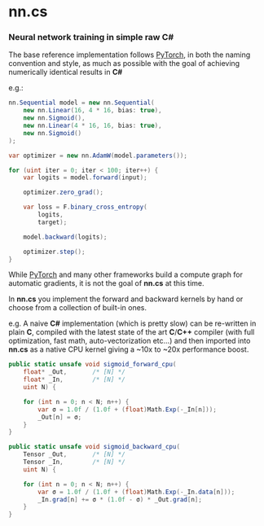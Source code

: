 # nn.cs

### Neural network training in simple raw C#

The base reference implementation follows [PyTorch](https://github.com/pytorch/pytorch), in both the naming convention and style, as much as possible with the goal of achieving numerically identical results in **C#**

e.g.:

```csharp
nn.Sequential model = new nn.Sequential(
    new nn.Linear(16, 4 * 16, bias: true),
    new nn.Sigmoid(),
    new nn.Linear(4 * 16, 16, bias: true),
    new nn.Sigmoid()
);

var optimizer = new nn.AdamW(model.parameters());

for (uint iter = 0; iter < 100; iter++) {
    var logits = model.forward(input);

    optimizer.zero_grad();

    var loss = F.binary_cross_entropy(
        logits,
        target);

    model.backward(logits);

    optimizer.step();
}
```

While [PyTorch](https://github.com/pytorch/pytorch) and many other frameworks build a compute graph for automatic gradients, it is not the goal of **nn.cs** at this time.


In **nn.cs** you implement the forward and backward kernels by hand or choose from a collection of built-in ones.

e.g. A naive **C#** implementation (which is pretty slow) can be re-written in plain **C**, compiled with the latest state of the art **C**/**C++** compiler (with full optimization, fast math, auto-vectorization etc...) and then imported into **nn.cs** as a native CPU kernel giving a ~10x to ~20x performance boost.

```csharp
public static unsafe void sigmoid_forward_cpu(
    float* _Out,       /* [N] */
    float* _In,        /* [N] */
    uint N) {

    for (int n = 0; n < N; n++) {
        var σ = 1.0f / (1.0f + (float)Math.Exp(-_In[n]));
        _Out[n] = σ;
    }
}

public static unsafe void sigmoid_backward_cpu(
    Tensor _Out,       /* [N] */
    Tensor _In,        /* [N] */
    uint N) {

    for (int n = 0; n < N; n++) {
        var σ = 1.0f / (1.0f + (float)Math.Exp(-_In.data[n]));
        _In.grad[n] += σ * (1.0f - σ) * _Out.grad[n];
    }
}
```

